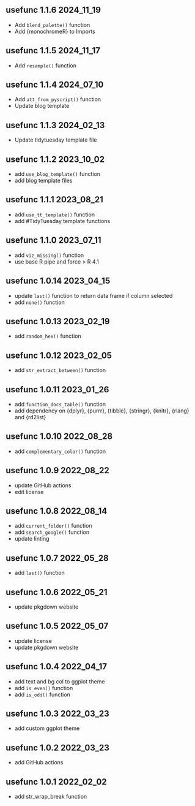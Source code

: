 ## usefunc 1.1.6 2024_11_19

* Add `blend_palette()` function
* Add {monochromeR} to Imports

## usefunc 1.1.5 2024_11_17

* Add `resample()` function

## usefunc 1.1.4 2024_07_10

* Add `att_from_pyscript()` function
* Update blog template

## usefunc 1.1.3 2024_02_13

* Update tidytuesday template file

## usefunc 1.1.2 2023_10_02

* add `use_blog_template()` function
* add blog template files

## usefunc 1.1.1 2023_08_21

* add `use_tt_template()` function
* add #TidyTuesday template functions

## usefunc 1.1.0 2023_07_11

* add `viz_missing()` function
* use base R pipe and force > R 4.1

## usefunc 1.0.14 2023_04_15

* update `last()` function to return data frame if column selected
* add `none()` function

## usefunc 1.0.13 2023_02_19

* add `random_hex()` function

## usefunc 1.0.12 2023_02_05

* add `str_extract_between()` function

## usefunc 1.0.11 2023_01_26

* add `function_docs_table()` function
* add dependency on {dplyr}, {purrr}, {tibble}, {stringr}, {knitr}, {rlang} and {rd2list}

## usefunc 1.0.10 2022_08_28

* add `complementary_color()` function

## usefunc 1.0.9 2022_08_22

* update GitHub actions
* edit license

## usefunc 1.0.8 2022_08_14

* add `current_folder()` function
* add `search_google()` function
* update linting

## usefunc 1.0.7 2022_05_28

* add `last()` function

## usefunc 1.0.6 2022_05_21

* update pkgdown website

## usefunc 1.0.5 2022_05_07

* update license
* update pkgdown website

## usefunc 1.0.4 2022_04_17

* add text and bg col to ggplot theme
* add `is_even()` function
* add `is_odd()` function

## usefunc 1.0.3 2022_03_23

* add custom ggplot theme

## usefunc 1.0.2 2022_03_23

* add GitHub actions

## usefunc 1.0.1 2022_02_02

* add str_wrap_break function

